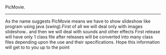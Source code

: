 PicMovie.
********


As the name suggests PicMovie means we have to show slideshow like program using java (swing).First of all we will deal only
with images slideshow.. and then we will deal with sounds and other effects First release will have only 1 class file after releases will be converted into many class files depending upon the use and their specifications. Hope this information will get to to you up to the point
